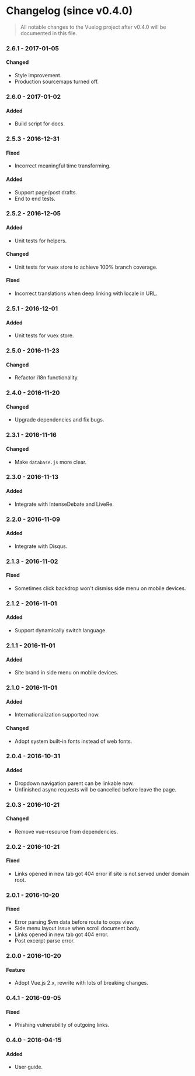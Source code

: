 # Changelog (since v0.4.0)

> All notable changes to the Vuelog project after v0.4.0 will be documented in this file.

### 2.6.1 - 2017-01-05

#### Changed
- Style improvement.
- Production sourcemaps turned off.

### 2.6.0 - 2017-01-02

#### Added
- Build script for docs.

### 2.5.3 - 2016-12-31

#### Fixed
- Incorrect meaningful time transforming.

#### Added
- Support page/post drafts.
- End to end tests.

### 2.5.2 - 2016-12-05

#### Added
- Unit tests for helpers.

#### Changed
- Unit tests for vuex store to achieve 100% branch coverage.

#### Fixed
- Incorrect translations when deep linking with locale in URL.

### 2.5.1 - 2016-12-01

#### Added
- Unit tests for vuex store.

### 2.5.0 - 2016-11-23

#### Changed
- Refactor i18n functionality.

### 2.4.0 - 2016-11-20

#### Changed
- Upgrade dependencies and fix bugs.

### 2.3.1 - 2016-11-16

#### Changed
- Make `database.js` more clear.

### 2.3.0 - 2016-11-13

#### Added
- Integrate with IntenseDebate and LiveRe.

### 2.2.0 - 2016-11-09

#### Added
- Integrate with Disqus.

### 2.1.3 - 2016-11-02

#### Fixed
- Sometimes click backdrop won't dismiss side menu on mobile devices.

### 2.1.2 - 2016-11-01

#### Added
- Support dynamically switch language.

### 2.1.1 - 2016-11-01

#### Added
- Site brand in side menu on mobile devices.

### 2.1.0 - 2016-11-01

#### Added
- Internationalization supported now.

#### Changed
- Adopt system built-in fonts instead of web fonts.

### 2.0.4 - 2016-10-31

#### Added
- Dropdown navigation parent can be linkable now.
- Unfinished async requests will be cancelled before leave the page.

### 2.0.3 - 2016-10-21

#### Changed
- Remove vue-resource from dependencies.

### 2.0.2 - 2016-10-21

#### Fixed
- Links opened in new tab got 404 error if site is not served under domain root.

### 2.0.1 - 2016-10-20

#### Fixed
- Error parsing $vm data before route to oops view.
- Side menu layout issue when scroll document body.
- Links opened in new tab got 404 error.
- Post excerpt parse error.

### 2.0.0 - 2016-10-20

#### Feature
- Adopt Vue.js 2.x, rewrite with lots of breaking changes.

### 0.4.1 - 2016-09-05

#### Fixed
- Phishing vulnerability of outgoing links.

### 0.4.0 - 2016-04-15

#### Added
- User guide.
